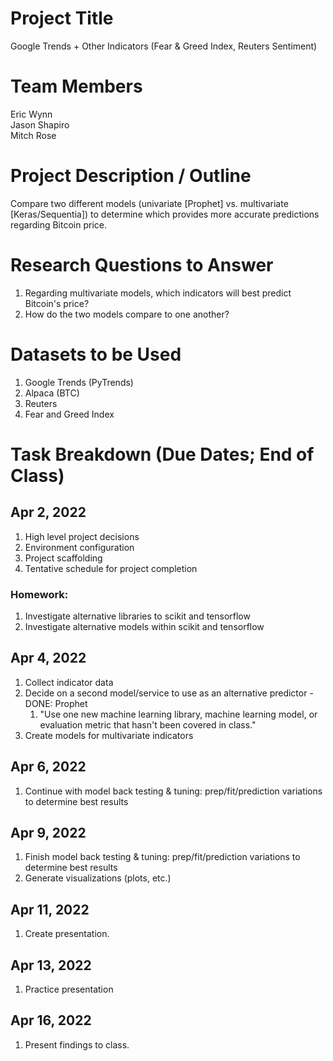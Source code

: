 # Project Title

Google Trends + Other Indicators (Fear & Greed Index, Reuters Sentiment)

# Team Members

Eric Wynn  
Jason Shapiro  
Mitch Rose

# Project Description / Outline

Compare two different models (univariate [Prophet] vs. multivariate [Keras/Sequentia]) to
determine which provides more accurate predictions regarding Bitcoin price.

# Research Questions to Answer

1. Regarding multivariate models, which indicators will best predict Bitcoin's price?
1. How do the two models compare to one another?

# Datasets to be Used

1. Google Trends (PyTrends)
1. Alpaca (BTC)
1. Reuters
1. Fear and Greed Index

# Task Breakdown (Due Dates; End of Class)

## Apr 2, 2022

1. High level project decisions
1. Environment configuration
1. Project scaffolding
1. Tentative schedule for project completion

### Homework:

1. Investigate alternative libraries to scikit and tensorflow
1. Investigate alternative models within scikit and tensorflow

## Apr 4, 2022

1. Collect indicator data
1. Decide on a second model/service to use as an alternative predictor - DONE: Prophet
   1. "Use one new machine learning library, machine learning model, or evaluation metric that hasn't been covered in class."
1. Create models for multivariate indicators

## Apr 6, 2022

1. Continue with model back testing & tuning: prep/fit/prediction variations to determine best results

## Apr 9, 2022

1. Finish model back testing & tuning: prep/fit/prediction variations to determine best results
1. Generate visualizations (plots, etc.)

## Apr 11, 2022

1. Create presentation.

## Apr 13, 2022

1. Practice presentation

## Apr 16, 2022

1. Present findings to class.
